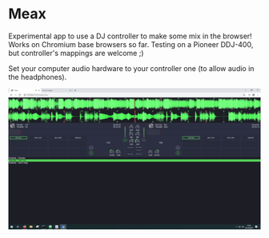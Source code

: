 # Meax
Experimental app to use a DJ controller to make some mix in the browser!
Works on Chromium base browsers so far. Testing on a Pioneer DDJ-400, but controller's mappings are welcome ;)

Set your computer audio hardware to your controller one (to allow audio in the headphones).

<p>
  <img src="/assets/demo/Screenshot-2020-10-04.png" width="960" alt="screenshot" />
</p>
